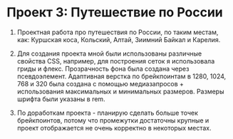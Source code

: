 # Проект 3: Путешествие по России

1. Проектная работа про путешествия по России, по таким местам, как: Куршская коса, Кольский, Алтай, Зиимний Байкал и Карелия.

2. Для создания проекта мной были использованы различные свойства CSS, например, для построения сеток я использовала гриды и флекс. Прозрачность фона была создана через псевдоэлемент. Адаптивная верстка  по  брейкпоинтам в 1280, 1024, 768 и 320 была создана с помощью медиазапросов + использования максимальных и минимальных размеров. Размеры шрифта были указаны в rem.

3. По доработкам проекта - планирую сделать больше точек брейкпоинтов, потому что промежутки достаточны крупные и проект отображается не очень корректно в некоторых местах.